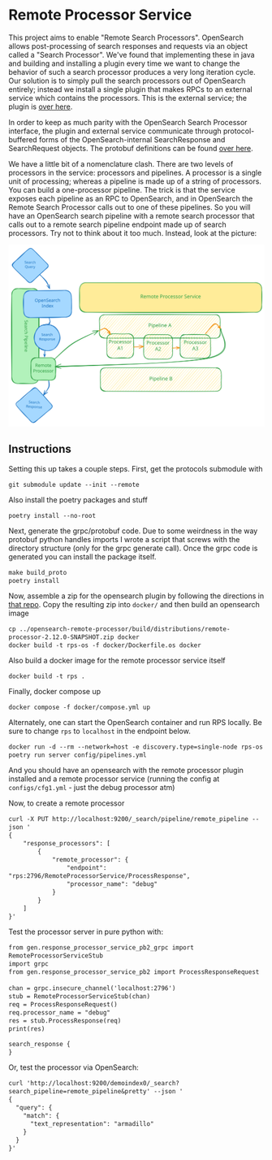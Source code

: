 # Remote Processor Service
This project aims to enable "Remote Search Processors". OpenSearch allows post-processing of search responses and requests 
via an object called a "Search Processor". We've found that implementing these in java and building and installing a plugin
every time we want to change the behavior of such a search processor produces a very long iteration cycle. Our solution is 
to simply pull the search processors out of OpenSearch entirely; instead we install a single plugin that makes RPCs to an 
external service which contains the processors. This is the external service; the plugin is [over here](https://github.com/aryn-ai/opensearch-remote-processor).

In order to keep as much parity with the OpenSearch Search Processor interface, the plugin and external service communicate
through protocol-buffered forms of the OpenSearch-internal SearchResponse and SearchRequest objects. The protobuf definitions
can be found [over here](https://github.com/aryn-ai/protocols).

We have a little bit of a nomenclature clash. There are two levels of processors in the service: processors and pipelines. 
A processor is a single unit of processing; whereas a pipeline is made up of a string of processors. You can build a 
one-processor pipeline. The trick is that the service exposes each pipeline as an RPC to OpenSearch, and in OpenSearch the
Remote Search Processor calls out to one of these pipelines. So you will have an OpenSearch search pipeline with a remote
search processor that calls out to a remote search pipeline endpoint made up of search processors. Try not to think about
it too much. Instead, look at the picture:

![untitled](img/RPS_Architecture.svg)

## Instructions 
Setting this up takes a couple steps. First, get the protocols submodule with
```
git submodule update --init --remote
```

Also install the poetry packages and stuff
```
poetry install --no-root
```

Next, generate the grpc/protobuf code. Due to some weirdness in the way protobuf python handles imports I wrote a script that screws with the directory structure (only for the grpc generate call).
Once the grpc code is generated you can install the package itself.
```
make build_proto
poetry install
```

Now, assemble a zip for the opensearch plugin by following the directions in [that repo](https://github.com/aryn-ai/opensearch-remote-processor). Copy the resulting zip into `docker/` and then build an opensearch image
```
cp ../opensearch-remote-processor/build/distributions/remote-processor-2.12.0-SNAPSHOT.zip docker
docker build -t rps-os -f docker/Dockerfile.os docker
```

Also build a docker image for the remote processor service itself
```
docker build -t rps .
```

Finally, docker compose up
```
docker compose -f docker/compose.yml up
```
Alternately, one can start the OpenSearch container and run RPS locally.
Be sure to change `rps` to `localhost` in the endpoint below.
```
docker run -d --rm --network=host -e discovery.type=single-node rps-os
poetry run server config/pipelines.yml
```

And you should have an opensearch with the remote processor plugin installed and a remote processor service (running the config at `configs/cfg1.yml` - just the debug processor atm)

Now, to create a remote processor
```
curl -X PUT http://localhost:9200/_search/pipeline/remote_pipeline --json '
{
    "response_processors": [
        {
            "remote_processor": {
                "endpoint": "rps:2796/RemoteProcessorService/ProcessResponse",
                "processor_name": "debug"
            }
        }
    ]
}'
```

Test the processor server in pure python with:
```
from gen.response_processor_service_pb2_grpc import RemoteProcessorServiceStub
import grpc
from gen.response_processor_service_pb2 import ProcessResponseRequest

chan = grpc.insecure_channel('localhost:2796')
stub = RemoteProcessorServiceStub(chan)
req = ProcessResponseRequest()
req.processor_name = "debug"
res = stub.ProcessResponse(req)
print(res)
```
```
search_response {
}
```

Or, test the processor via OpenSearch:
```
curl 'http://localhost:9200/demoindex0/_search?search_pipeline=remote_pipeline&pretty' --json '
{
  "query": {
    "match": {
      "text_representation": "armadillo"
    }
  }
}'
```
